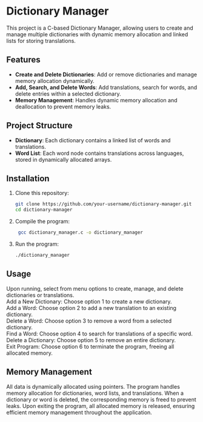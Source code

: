 # Dictionary Manager

This project is a C-based Dictionary Manager, allowing users to create and manage multiple dictionaries with dynamic memory allocation and linked lists for storing translations.

## Features

- **Create and Delete Dictionaries**: Add or remove dictionaries and manage memory allocation dynamically.
- **Add, Search, and Delete Words**: Add translations, search for words, and delete entries within a selected dictionary.
- **Memory Management**: Handles dynamic memory allocation and deallocation to prevent memory leaks.

## Project Structure

- **Dictionary**: Each dictionary contains a linked list of words and translations.
- **Word List**: Each word node contains translations across languages, stored in dynamically allocated arrays.

## Installation

1. Clone this repository:
   ```bash
   git clone https://github.com/your-username/dictionary-manager.git
   cd dictionary-manager
2. Compile the program:  
   ```bash
    gcc dictionary_manager.c -o dictionary_manager
3. Run the program:  
    ```bash
    ./dictionary_manager
    
## Usage  

Upon running, select from menu options to create, manage, and delete dictionaries or translations.  
Add a New Dictionary: Choose option 1 to create a new dictionary.  
Add a Word: Choose option 2 to add a new translation to an existing dictionary.  
Delete a Word: Choose option 3 to remove a word from a selected dictionary.  
Find a Word: Choose option 4 to search for translations of a specific word.  
Delete a Dictionary: Choose option 5 to remove an entire dictionary.  
Exit Program: Choose option 6 to terminate the program, freeing all allocated memory.  

## Memory Management  

All data is dynamically allocated using pointers. The program handles memory allocation for dictionaries, word lists, and translations. When a  dictionary or word is deleted, the corresponding memory is freed to prevent leaks. Upon exiting the program, all allocated memory is released, ensuring  efficient memory management throughout the application.  
    
